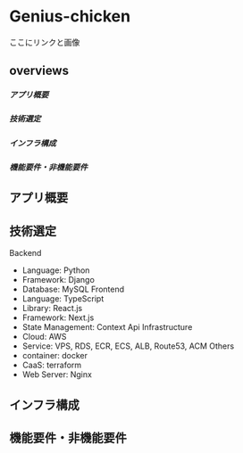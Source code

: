 # Genius-chicken
ここにリンクと画像
## overviews
##### アプリ概要
##### 技術選定
##### インフラ構成
##### 機能要件・非機能要件

## アプリ概要
## 技術選定
Backend
* Language: Python
* Framework: Django
* Database: MySQL
Frontend
* Language: TypeScript
* Library: React.js
* Framework: Next.js
* State Management: Context Api
Infrastructure
* Cloud: AWS
* Service: VPS, RDS, ECR, ECS, ALB, Route53, ACM
Others
* container: docker
* CaaS: terraform
* Web Server: Nginx
## インフラ構成
## 機能要件・非機能要件